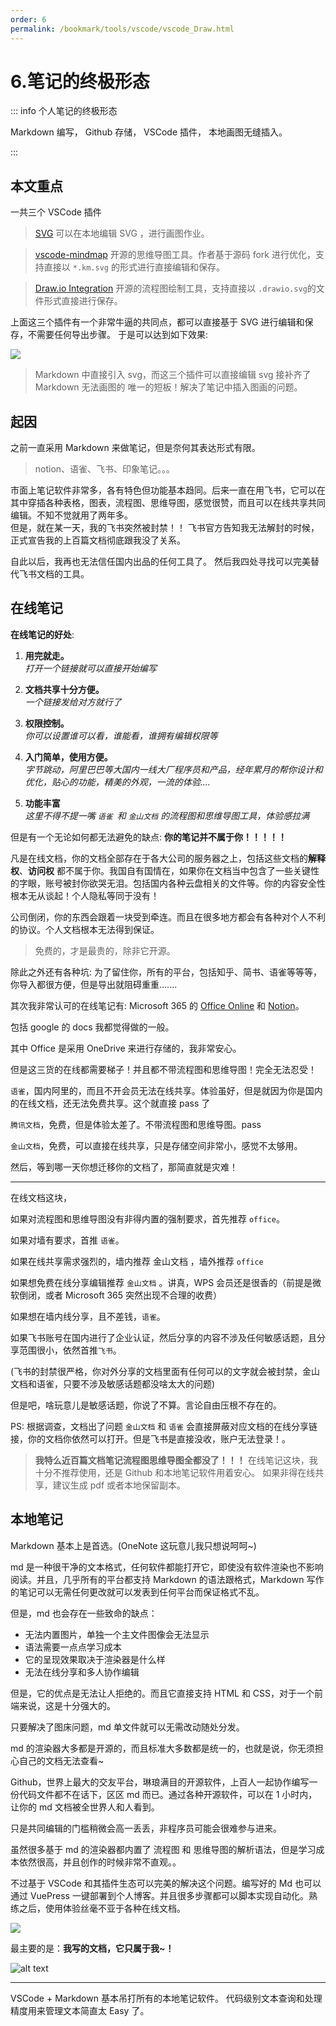 ```yaml
---
order: 6
permalink: /bookmark/tools/vscode/vscode_Draw.html
---
```


# 6.笔记的终极形态

::: info 个人笔记的终极形态

Markdown 编写，
Github 存储，
VSCode 插件，
本地画图无缝插入。

:::

## 本文重点

一共三个 VSCode 插件

> [SVG](https://marketplace.visualstudio.com/items?itemName=jock.svg)
> 可以在本地编辑 SVG ，进行画图作业。

> [vscode-mindmap](https://marketplace.visualstudio.com/items?itemName=eightHundreds.vscode-mindmap)
> 开源的思维导图工具。作者基于源码 fork 进行优化，支持直接以 `*.km.svg` 的形式进行直接编辑和保存。

> [Draw.io Integration](https://marketplace.visualstudio.com/items?itemName=hediet.vscode-drawio)
> 开源的流程图绘制工具，支持直接以 `.drawio.svg`的文件形式直接进行保存。

上面这三个插件有一个非常牛逼的共同点，都可以直接基于 SVG 进行编辑和保存，不需要任何导出步骤。
于是可以达到如下效果:

![](./image/drawio.png)

> Markdown 中直接引入 svg，而这三个插件可以直接编辑 svg
> 接补齐了 Markdown 无法画图的 唯一的短板！解决了笔记中插入图画的问题。

## 起因

之前一直采用 Markdown 来做笔记，但是奈何其表达形式有限。

> notion、语雀、飞书、印象笔记。。。

市面上笔记软件非常多，各有特色但功能基本趋同。后来一直在用飞书，它可以在其中穿插各种表格，图表，流程图、思维导图，感觉很赞，而且可以在线共享共同编辑。不知不觉就用了两年多。\
但是，就在某一天，我的飞书突然被封禁！！
飞书官方告知我无法解封的时候，正式宣告我的上百篇文档彻底跟我没了关系。

自此以后，我再也无法信任国内出品的任何工具了。
然后我四处寻找可以完美替代飞书文档的工具。

## 在线笔记

**在线笔记的好处**:

1. **用完就走。**\
   _打开一个链接就可以直接开始编写_

2. **文档共享十分方便。**\
   _一个链接发给对方就行了_

3. **权限控制。**\
   _你可以设置谁可以看，谁能看，谁拥有编辑权限等_

4. **入门简单，使用方便。**\
   _字节跳动，阿里巴巴等大国内一线大厂程序员和产品，经年累月的帮你设计和优化，贴心的功能，精美的外观，一流的体验...._

5. **功能丰富**\
   _这里不得不提一嘴 `语雀 `和 `金山文档` 的流程图和思维导图工具，体验感拉满_

但是有一个无论如何都无法避免的缺点: **你的笔记并不属于你！！！！！**

凡是在线文档，你的文档全部存在于各大公司的服务器之上，包括这些文档的**解释权**、**访问权** 都不属于你。我国自有国情在，如果你在文档当中包含了一些关键性的字眼，账号被封你欲哭无泪。包括国内各种云盘相关的文件等。你的内容安全性根本无从谈起！个人隐私等同于没有！

公司倒闭，你的东西会跟着一块受到牵连。而且在很多地方都会有各种对个人不利的协议。个人文档根本无法得到保证。

> 免费的，才是最贵的，除非它开源。

除此之外还有各种坑: 为了留住你，所有的平台，包括知乎、简书、语雀等等等，你导入都很方便，但是导出就阻碍重重.......

其次我非常认可的在线笔记有: Microsoft 365 的 [Office Online](https://www.office.com) 和 [Notion](https://www.notion.so)。

包括 google 的 docs 我都觉得做的一般。

其中 Office 是采用 OneDrive 来进行存储的，我非常安心。

但是这三货的在线都需要梯子！并且都不带流程图和思维导图！完全无法忍受！

`语雀`，国内阿里的，而且不开会员无法在线共享。体验虽好，但是就因为你是国内的在线文档，还无法免费共享。这个就直接 pass 了

`腾讯文档`，免费，但是体验太差了。不带流程图和思维导图。pass

`金山文档`，免费，可以直接在线共享，只是存储空间非常小，感觉不太够用。

然后，等到哪一天你想迁移你的文档了，那简直就是灾难！

---

在线文档这块，

如果对流程图和思维导图没有非得内置的强制要求，首先推荐 `office`。

如果对墙有要求，首推 `语雀`。

如果在线共享需求强烈的，墙内推荐 金山文档 ，墙外推荐 `office`

如果想免费在线分享编辑推荐 `金山文档` 。讲真，WPS 会员还是很香的（前提是微软倒闭，或者 Microsoft 365 突然出现不合理的收费）

如果想在墙内线分享，且不差钱，`语雀`。

如果飞书账号在国内进行了企业认证，然后分享的内容不涉及任何敏感话题，且分享范围很小，依然首推`飞书`。

(飞书的封禁很严格，你对外分享的文档里面有任何可以的文字就会被封禁，金山文档和语雀，只要不涉及敏感话题都没啥太大的问题)

但是吧，啥玩意儿是敏感话题，你说了不算。言论自由压根不存在的。

PS: 根据调查，文档出了问题 `金山文档` 和 `语雀` 会直接屏蔽对应文档的在线分享链接，你的文档你依然可以打开。但是飞书是直接没收，账户无法登录！。

> **我特么近百篇文档笔记流程图思维导图全都没了！！！**
> 在线笔记这块，我十分不推荐使用，还是 Github 和本地笔记软件用着安心。
> 如果非得在线共享，建议生成 pdf 或者本地保留副本。

## 本地笔记

Markdown 基本上是首选。(OneNote 这玩意儿我只想说呵呵~)

md 是一种很干净的文本格式，任何软件都能打开它，即使没有软件渲染也不影响阅读。并且，几乎所有的平台都支持 Markdown 的语法跟格式，Markdown 写作的笔记可以无需任何更改就可以发表到任何平台而保证格式不乱。

但是，md 也会存在一些致命的缺点：

- 无法内置图片，单独一个主文件图像会无法显示
- 语法需要一点点学习成本
- 它的呈现效果取决于渲染器是什么样
- 无法在线分享和多人协作编辑

但是，它的优点是无法让人拒绝的。而且它直接支持 HTML 和 CSS，对于一个前端来说，这是十分强大的。

只要解决了图床问题，md 单文件就可以无需改动随处分发。

md 的渲染器大多都是开源的，而且标准大多数都是统一的，也就是说，你无须担心自己的文档无法查看~

Github，世界上最大的交友平台，琳琅满目的开源软件，上百人一起协作编写一份代码文件都不在话下，区区 md 而已。通过各种开源软件，可以在 1 小时内，让你的 md 文档被全世界人和人看到。

只是共同编辑的门槛稍微会高一丢丢，非程序员可能会很难参与进来。

虽然很多基于 md 的渲染器都内置了 流程图 和 思维导图的解析语法，但是学习成本依然很高，并且创作的时候非常不直观。。

不过基于 VSCode 和其插件生态可以完美的解决这个问题。编写好的 Md 也可以通过 VuePress 一键部署到个人博客。并且很多步骤都可以脚本实现自动化。熟练之后，使用体验丝毫不亚于各种在线文档。

![](./image/drawio.png)

最主要的是：**我写的文档，它只属于我~！**

![alt text](image/drawio2.png)

---

VSCode + Markdown 基本吊打所有的本地笔记软件。
代码级别文本查询和处理精度用来管理文本简直太 Easy 了。
